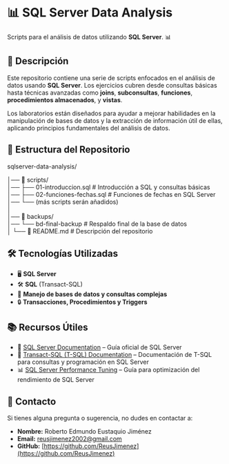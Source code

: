 # 📊 **SQL Server Data Analysis**  

Scripts para el análisis de datos utilizando **SQL Server**. 📊  

## 📝 **Descripción**  

Este repositorio contiene una serie de scripts enfocados en el análisis de datos usando **SQL Server**. Los ejercicios cubren desde consultas básicas hasta técnicas avanzadas como **joins**, **subconsultas**, **funciones**, **procedimientos almacenados**, y **vistas**. 

Los laboratorios están diseñados para ayudar a mejorar habilidades en la manipulación de bases de datos y la extracción de información útil de ellas, aplicando principios fundamentales del análisis de datos.

## 📁 Estructura del Repositorio  

sqlserver-data-analysis/

│── 📁 scripts/  
│── ├── 01-introduccion.sql            # Introducción a SQL y consultas básicas  
│── ├── 02-funciones-fechas.sql        # Funciones de fechas en SQL Server  
│── └── (más scripts serán añadidos)   
│  
│── 📁 backups/  
│── └── bd-final-backup               # Respaldo final de la base de datos  
│
└── 📄 README.md                 # Descripción del repositorio  

## 🛠 **Tecnologías Utilizadas**  

- 🖥️ **SQL Server**  
- 🛠️ **SQL** (Transact-SQL)  
- 💾 **Manejo de bases de datos y consultas complejas**  
- 🔒 **Transacciones, Procedimientos y Triggers**  
<!--
## 🤝 **Contribución**  

Si deseas contribuir al proyecto, sigue estos pasos:

1. Haz un **fork** del repositorio.
2. Crea una nueva rama (`git checkout -b feature/nueva-caracteristica`).
3. Realiza tus cambios y haz commit (`git commit -am 'Añadir nueva característica'`).
4. Haz push a la rama (`git push origin feature/nueva-caracteristica`).
5. Abre un **Pull Request**.
-->

## 📚 **Recursos Útiles**  

- 📖 [SQL Server Documentation](https://docs.microsoft.com/en-us/sql/sql-server/) – Guía oficial de SQL Server
- 🔢 [Transact-SQL (T-SQL) Documentation](https://docs.microsoft.com/en-us/sql/t-sql/) – Documentación de T-SQL para consultas y programación en SQL Server
- 📊 [SQL Server Performance Tuning](https://docs.microsoft.com/en-us/sql/relational-databases/performance/overview-of-performance-tuning) – Guía para optimización del rendimiento de SQL Server  

## 📩 **Contacto**  

Si tienes alguna pregunta o sugerencia, no dudes en contactar a:

- **Nombre:** Roberto Edmundo Eustaquio Jiménez  
- **Email:** [reusjimenez2002@gmail.com](mailto:reusjimenez2002@gmail.com)  
- **GitHub:** [https://github.com/ReusJimenez](https://github.com/ReusJimenez)  
